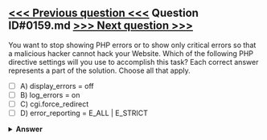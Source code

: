 [<<< Previous question <<<](0158.md)   Question ID#0159.md   [>>> Next question >>>](0160.md)
---

You want to stop showing PHP errors or to show only critical errors so that a malicious hacker cannot hack your Website. Which of the following PHP directive settings will you use to accomplish this task?
Each correct answer represents a part of the solution. Choose all that apply.

- [ ] A) display_errors = off
- [ ] B) log_errors = on
- [ ] C) cgi.force_redirect
- [ ] D) error_reporting = E_ALL | E_STRICT

<details><summary><b>Answer</b></summary>
<p>
  Answer: <strong>A, B</strong>
</p>
</details>
